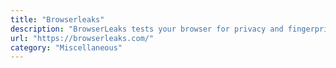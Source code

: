 ```yaml
---
title: "Browserleaks"
description: "BrowserLeaks tests your browser for privacy and fingerprinting leaks"
url: "https://browserleaks.com/"
category: "Miscellaneous"
---
```

